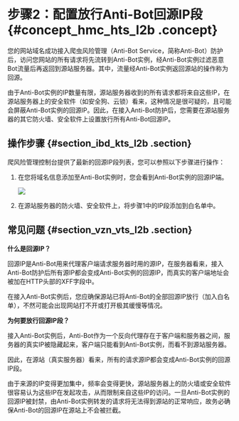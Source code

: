 # 步骤2：配置放行Anti-Bot回源IP段 {#concept_hmc_hts_l2b .concept}

您的网站域名成功接入爬虫风险管理（Anti-Bot Service，简称Anti-Bot）防护后，访问您网站的所有请求将先流转到Anti-Bot实例，经Anti-Bot实例过滤恶意Bot流量后再返回到源站服务器。其中，流量经Anti-Bot实例返回源站的操作称为回源。

由于Anti-Bot实例的IP数量有限，源站服务器收到的所有请求都将来自这些IP，在源站服务器上的安全软件（如安全狗、云锁）看来，这种情况是很可疑的，且可能会屏蔽Anti-Bot实例的回源IP。因此，在接入Anti-Bot防护后，您需要在源站服务器的其它防火墙、安全软件上设置放行所有Anti-Bot回源IP。

## 操作步骤 {#section_ibd_kts_l2b .section}

爬风险管理控制台提供了最新的回源IP段列表，您可以参照以下步骤进行操作：

1.  在您将域名信息添加至Anti-Bot实例时，您会看到Anti-Bot实例的回源IP端。

    ![](http://static-aliyun-doc.oss-cn-hangzhou.aliyuncs.com/assets/img/15736/15483253007139_zh-CN.png)

2.  在源站服务器的防火墙、安全软件上，将步骤1中的IP段添加到白名单中。

## 常见问题 {#section_vzn_vts_l2b .section}

**什么是回源IP？**

回源IP是Anti-Bot用来代理客户端请求服务器时用的源IP，在服务器看来，接入Anti-Bot防护后所有源IP都会变成Anti-Bot实例的回源IP，而真实的客户端地址会被加在HTTP头部的XFF字段中。

在接入Anti-Bot实例后，您应确保源站已将Anti-Bot的全部回源IP放行（加入白名单），不然可能会出现网站打不开或打开极其缓慢等情况。

**为何要放行回源IP段？**

接入Anti-Bot实例后，Anti-Bot作为一个反向代理存在于客户端和服务器之间，服务器的真实IP被隐藏起来，客户端只能看到Anti-Bot实例，而看不到源站服务器。

因此，在源站（真实服务器）看来，所有的请求源IP都会变成Anti-Bot实例的回源IP段。

由于来源的IP变得更加集中，频率会变得更快，源站服务器上的防火墙或安全软件很容易认为这些IP在发起攻击，从而限制来自这些IP的访问。一旦Anti-Bot实例的回源IP被封禁，由Anti-Bot实例转发的请求将无法得到源站的正常响应，故务必确保Anti-Bot的回源IP在源站上不会被拦截。

